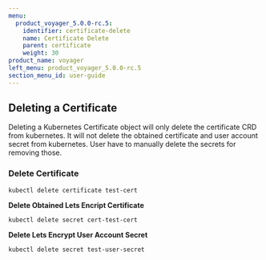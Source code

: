 ```yaml
---
menu:
  product_voyager_5.0.0-rc.5:
    identifier: certificate-delete
    name: Certificate Delete
    parent: certificate
    weight: 30
product_name: voyager
left_menu: product_voyager_5.0.0-rc.5
section_menu_id: user-guide
---
```


## Deleting a Certificate
Deleting a Kubernetes Certificate object will only delete the certificate CRD from kubernetes.
It will not delete the obtained certificate and user account secret from kubernetes. User have to manually delete
the secrets for removing those.

### Delete Certificate
```
kubectl delete certificate test-cert
```

**Delete Obtained Lets Encript Certificate**
```
kubectl delete secret cert-test-cert
```

**Delete Lets Encrypt User Account Secret**
```
kubectl delete secret test-user-secret
```
